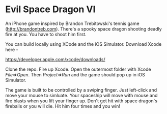 # Evil Space Dragon VI

An iPhone game inspired by Brandon Trebitowski's tennis game (http://brandontreb.com). There's a spooky space dragon shooting deadly fire at you.  You have to shoot him first.

You can build locally using XCode and the iOS Simulator.  Download Xcode here -

https://developer.apple.com/xcode/downloads/

Clone the repo.  Fire up Xcode.  Open the outermost folder with Xcode *File=>Open*.  Then *Project=>Run* and the game should pop up in iOS Simulator.

The game is built to be controlled by a swiping finger. Just left-click and move your mouse to simluate.  Your spaceship will move with mouse and fire blasts when you lift your finger up.  Don't get hit with space dragon's fireballs or you will die.  Hit him four times and you win!
